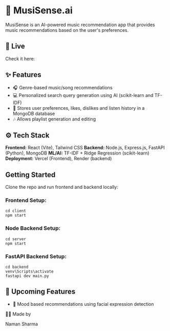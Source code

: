 # 🎵 MusiSense.ai

MusiSense is an AI-powered music recommendation app that provides music recommendations based on the user's preferences.

## 🚀 Live

Check it here:

## ✨ Features

- 🎧 Genre-based music/song recommendations
- 💻 Personalized search query generation using AI (scikit-learn and TF-IDF)
- 💾 Stores user preferences, likes, dislikes and listen history in a MongoDB database
- 🎶 Allows playlist generation and editing

## ⚙️ Tech Stack

**Frontend:** React (Vite), Tailwind CSS
**Backend:** Node.js, Express.js, FastAPI (Python), MongoDB
**ML/AI:** TF-IDF + Ridge Regression (scikit-learn)
**Deployment:** Vercel (Frontend), Render (backend)

## Getting Started

Clone the repo and run frontend and backend locally:

### Frontend Setup:

```
cd client
npm start
```

### Node Backend Setup:

```
cd server
npm start
```

### FastAPI Backend Setup:

```
cd backend
venv\Scripts\activate
fastapi dev main.py
```

## 🔮 Upcoming Features

- 🎥 Mood based recommendations using facial expression detection

🧑‍💻 Made by

Naman Sharma
